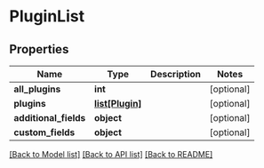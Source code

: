 # PluginList

## Properties
Name | Type | Description | Notes
------------ | ------------- | ------------- | -------------
**all_plugins** | **int** |  | [optional] 
**plugins** | [**list[Plugin]**](Plugin.md) |  | [optional] 
**additional_fields** | **object** |  | [optional] 
**custom_fields** | **object** |  | [optional] 

[[Back to Model list]](../README.md#documentation-for-models) [[Back to API list]](../README.md#documentation-for-api-endpoints) [[Back to README]](../README.md)


